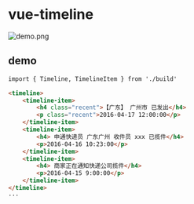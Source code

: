 # vue-timeline
![demo.png](http://7xqo7n.com1.z0.glb.clouddn.com/vue-timeline.png)

## demo
``` html
import { Timeline, TimelineItem } from './build'

<timeline>
	<timeline-item>
		<h4 class="recent">【广东】 广州市 已发出</h4>
		<p class="recent">2016-04-17 12:00:00</p>
	</timeline-item>
	<timeline-item>
		<h4> 申通快递员 广东广州 收件员 xxx 已揽件</h4>
		<p>2016-04-16 10:23:00</p>
	</timeline-item>
	<timeline-item>
		<h4> 商家正在通知快递公司揽件</h4>
		<p>2016-04-15 9:00:00</p>
	</timeline-item>
</timeline>
···
